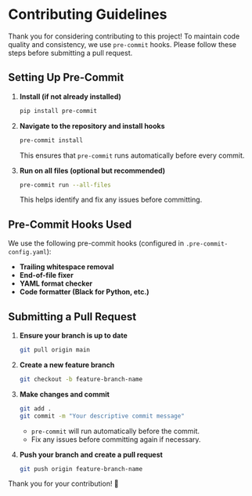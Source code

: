 # Contributing Guidelines

Thank you for considering contributing to this project! To maintain code quality and consistency, we use `pre-commit`
hooks. Please follow these steps before submitting a pull request.

## Setting Up Pre-Commit

1. **Install (if not already installed)**

   ```sh
   pip install pre-commit
   ```

2. **Navigate to the repository and install hooks**

   ```sh
   pre-commit install
   ```

   This ensures that `pre-commit` runs automatically before every commit.

3. **Run on all files (optional but recommended)**

   ```sh
   pre-commit run --all-files
   ```

   This helps identify and fix any issues before committing.

## Pre-Commit Hooks Used

We use the following pre-commit hooks (configured in `.pre-commit-config.yaml`):

- **Trailing whitespace removal**
- **End-of-file fixer**
- **YAML format checker**
- **Code formatter (Black for Python, etc.)**

## Submitting a Pull Request

1. **Ensure your branch is up to date**

   ```sh
   git pull origin main
   ```

2. **Create a new feature branch**

   ```sh
   git checkout -b feature-branch-name
   ```

3. **Make changes and commit**

   ```sh
   git add .
   git commit -m "Your descriptive commit message"
   ```

    - `pre-commit` will run automatically before the commit.
    - Fix any issues before committing again if necessary.

4. **Push your branch and create a pull request**

   ```sh
   git push origin feature-branch-name
   ```

Thank you for your contribution! 🚀
